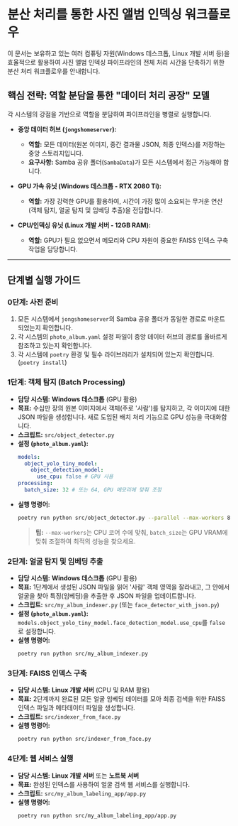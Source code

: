# 분산 처리를 통한 사진 앨범 인덱싱 워크플로우

이 문서는 보유하고 있는 여러 컴퓨팅 자원(Windows 데스크톱, Linux 개발 서버 등)을 효율적으로 활용하여 사진 앨범 인덱싱 파이프라인의 전체 처리 시간을 단축하기 위한 분산 처리 워크플로우를 안내합니다.

## 핵심 전략: 역할 분담을 통한 "데이터 처리 공장" 모델

각 시스템의 강점을 기반으로 역할을 분담하여 파이프라인을 병렬로 실행합니다.

- **중앙 데이터 허브 (`jongshomeserver`):**
  - **역할:** 모든 데이터(원본 이미지, 중간 결과물 JSON, 최종 인덱스)를 저장하는 중앙 스토리지입니다.
  - **요구사항:** Samba 공유 폴더(`SambaData`)가 모든 시스템에서 접근 가능해야 합니다.

- **GPU 가속 유닛 (Windows 데스크톱 - RTX 2080 Ti):**
  - **역할:** 가장 강력한 GPU를 활용하여, 시간이 가장 많이 소요되는 무거운 연산(객체 탐지, 얼굴 탐지 및 임베딩 추출)을 전담합니다.

- **CPU/인덱싱 유닛 (Linux 개발 서버 - 12GB RAM):**
  - **역할:** GPU가 필요 없으면서 메모리와 CPU 자원이 중요한 FAISS 인덱스 구축 작업을 담당합니다.

---

## 단계별 실행 가이드

### 0단계: 사전 준비

1. 모든 시스템에서 `jongshomeserver`의 Samba 공유 폴더가 동일한 경로로 마운트되었는지 확인합니다.
2. 각 시스템의 `photo_album.yaml` 설정 파일이 중앙 데이터 허브의 경로를 올바르게 참조하고 있는지 확인합니다.
3. 각 시스템에 `poetry` 환경 및 필수 라이브러리가 설치되어 있는지 확인합니다. (`poetry install`)

### 1단계: 객체 탐지 (Batch Processing)

- **담당 시스템:** **Windows 데스크톱** (GPU 활용)
- **목표:** 수십만 장의 원본 이미지에서 객체(주로 '사람')를 탐지하고, 각 이미지에 대한 JSON 파일을 생성합니다. 새로 도입된 배치 처리 기능으로 GPU 성능을 극대화합니다.
- **스크립트:** `src/object_detector.py`
- **설정 (`photo_album.yaml`):**
  ```yaml
  models:
    object_yolo_tiny_model:
      object_detection_model:
        use_cpu: false # GPU 사용
  processing:
    batch_size: 32 # 또는 64, GPU 메모리에 맞춰 조정
  ```
- **실행 명령어:**
  ```bash
  poetry run python src/object_detector.py --parallel --max-workers 8
  ```
  > **팁:** `--max-workers`는 CPU 코어 수에 맞춰, `batch_size`는 GPU VRAM에 맞춰 조절하여 최적의 성능을 찾으세요.

### 2단계: 얼굴 탐지 및 임베딩 추출

- **담당 시스템:** **Windows 데스크톱** (GPU 활용)
- **목표:** 1단계에서 생성된 JSON 파일을 읽어 '사람' 객체 영역을 잘라내고, 그 안에서 얼굴을 찾아 특징(임베딩)을 추출한 후 JSON 파일을 업데이트합니다.
- **스크립트:** `src/my_album_indexer.py` (또는 `face_detector_with_json.py`)
- **설정 (`photo_album.yaml`):** `models.object_yolo_tiny_model.face_detection_model.use_cpu`를 `false`로 설정합니다.
- **실행 명령어:**
  ```bash
  poetry run python src/my_album_indexer.py
  ```

### 3단계: FAISS 인덱스 구축

- **담당 시스템:** **Linux 개발 서버** (CPU 및 RAM 활용)
- **목표:** 2단계까지 완료된 모든 얼굴 임베딩 데이터를 모아 최종 검색을 위한 FAISS 인덱스 파일과 메타데이터 파일을 생성합니다.
- **스크립트:** `src/indexer_from_face.py`
- **실행 명령어:**
  ```bash
  poetry run python src/indexer_from_face.py
  ```

### 4단계: 웹 서비스 실행

- **담당 시스템:** **Linux 개발 서버** 또는 **노트북 서버**
- **목표:** 완성된 인덱스를 사용하여 얼굴 검색 웹 서비스를 실행합니다.
- **스크립트:** `src/my_album_labeling_app/app.py`
- **실행 명령어:**
  ```bash
  poetry run python src/my_album_labeling_app/app.py
  ```
